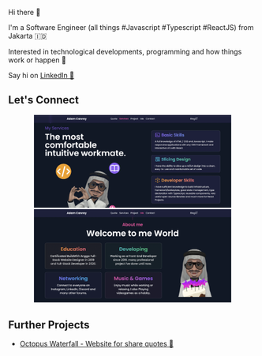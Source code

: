 Hi there 👋

I'm a Software Engineer (all things #Javascript #Typescript #ReactJS) from Jakarta 🇮🇩

Interested in technological developments, programming and how things work or happen 🚀

Say hi on [LinkedIn 👔](https://www.linkedin.com/in/adam-c-46a111188/)

## Let's Connect

<p align="center">
  <a href="https://mewho.vercel.app/#services">
    <img src="./resources/services.webp" width="400" alt="Portfolio Website - Services"/>
  </a>
  <a href="https://mewho.vercel.app/#me">
    <img src="./resources/me.webp" width="400" alt="Portfolio Website - Me"/>
  </a>
</p>

## Further Projects

- [Octopus Waterfall - Website for share quotes 🐙](https://octopuswaterfall.web.app/)
